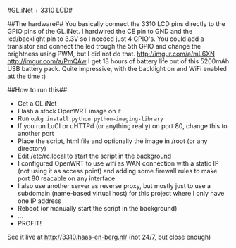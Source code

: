#GL.iNet + 3310 LCD#


##The hardware##
You basically connect the 3310 LCD pins directly to the GPIO pins of the GL.iNet. I hardwired the CE pin to GND and the led/backlight pin to 3.3V so I needed just 4 GPIO's. You could add a transistor and connect the led trough the 5th GPIO and change the brightness using PWM, but I did not do that.
http://imgur.com/a/mL6XN
http://imgur.com/a/PmQAw
I get 18 hours of battery life out of this 5200mAh USB battery pack. Quite impressive, with the backlight on and WiFi enabled att the time :)

##How to run this##
- Get a GL.iNet
- Flash a stock OpenWRT image on it
- Run `opkg install python python-imaging-library`
- If you run LuCI or uHTTPd (or anything really) on port 80, change this to another port
- Place the script, html file and optionally the image in /root (or any directory)
- Edit /etc/rc.local to start the script in the background
- I configured OpenWRT to use wifi as WAN connection with a static IP (not using it as access point) and adding some firewall rules to make port 80 reacable on any interface
- I also use another server as reverse proxy, but mostly just to use a subdomain (name-based virtual host) for this project where I only have one IP address
- Reboot (or manually start the script in the background)
- ...
- PROFIT!

See it live at http://3310.haas-en-berg.nl/ (not 24/7, but close enough)
